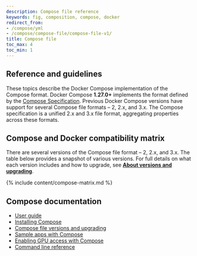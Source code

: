 ```yaml
---
description: Compose file reference
keywords: fig, composition, compose, docker
redirect_from:
- /compose/yml
- /compose/compose-file/compose-file-v1/
title: Compose file
toc_max: 4
toc_min: 1
---
```


## Reference and guidelines

These topics describe the Docker Compose implementation of the Compose format.
Docker Compose **1.27.0+** implements the format defined by the [Compose Specification](https://github.com/compose-spec/compose-spec/blob/master/spec.md). Previous Docker Compose versions have support for several Compose file formats – 2, 2.x, and 3.x. The Compose specification is a unified 2.x and 3.x file format, aggregating properties across these formats.

## Compose and Docker compatibility matrix

There are several versions of the Compose file format – 2, 2.x, and 3.x. The
table below provides a snapshot of various versions. For full details on what each version includes and
how to upgrade, see **[About versions and upgrading](compose-versioning.md)**.

{% include content/compose-matrix.md %}

## Compose documentation

- [User guide](../index.md)
- [Installing Compose](../install.md)
- [Compose file versions and upgrading](compose-versioning.md)
- [Sample apps with Compose](../samples-for-compose.md)
- [Enabling GPU access with Compose](../gpu-support.md)
- [Command line reference](../reference/index.md)
